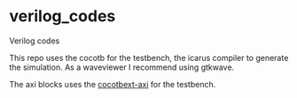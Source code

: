 # verilog_codes
Verilog codes

This repo uses the cocotb for the testbench, the icarus compiler to generate the simulation.
As a waveviewer I recommend using gtkwave.

The axi blocks uses the [cocotbext-axi](https://github.com/alexforencich/cocotbext-axi) for the testbench.

